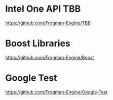 # Intel One API TBB
https://github.com/Frogman-Engine/TBB

# Boost Libraries
https://github.com/Frogman-Engine/Boost

# Google Test
https://github.com/Frogman-Engine/Google-Test
